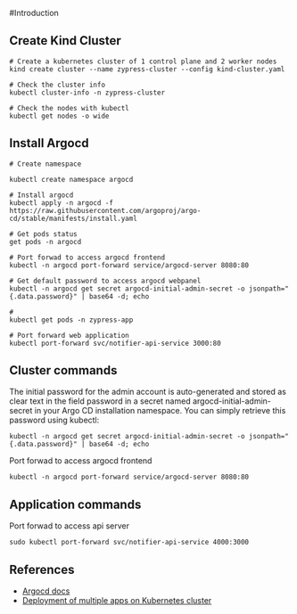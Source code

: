 #Introduction


## Create Kind Cluster
```
# Create a kubernetes cluster of 1 control plane and 2 worker nodes
kind create cluster --name zypress-cluster --config kind-cluster.yaml

# Check the cluster info
kubectl cluster-info -n zypress-cluster

# Check the nodes with kubectl
kubectl get nodes -o wide
```

## Install Argocd

```
# Create namespace

kubectl create namespace argocd

# Install argocd
kubectl apply -n argocd -f https://raw.githubusercontent.com/argoproj/argo-cd/stable/manifests/install.yaml

# Get pods status
get pods -n argocd

# Port forwad to access argocd frontend
kubectl -n argocd port-forward service/argocd-server 8080:80

# Get default password to access argocd webpanel
kubectl -n argocd get secret argocd-initial-admin-secret -o jsonpath="{.data.password}" | base64 -d; echo

#
kubectl get pods -n zypress-app

# Port forward web application
kubectl port-forward svc/notifier-api-service 3000:80
```

## Cluster commands

The initial password for the admin account is auto-generated and stored as clear text in the field password in a secret named argocd-initial-admin-secret in your Argo CD installation namespace. You can simply retrieve this password using kubectl:

```
kubectl -n argocd get secret argocd-initial-admin-secret -o jsonpath="{.data.password}" | base64 -d; echo
```

Port forwad to access argocd frontend

```
kubectl -n argocd port-forward service/argocd-server 8080:80
```



## Application commands



Port forwad to access api server

```
sudo kubectl port-forward svc/notifier-api-service 4000:3000
```


## References

* [Argocd docs](https://github.com/argoproj/argo-cd/blob/master/docs/getting_started.md)
* [Deployment of multiple apps on Kubernetes cluster](https://wkrzywiec.medium.com/deployment-of-multiple-apps-on-kubernetes-cluster-walkthrough-e05d37ed63d1)